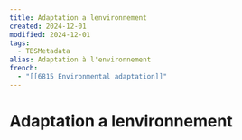 ```yaml
---
title: Adaptation a lenvironnement
created: 2024-12-01
modified: 2024-12-01
tags:
  - TBSMetadata
alias: Adaptation à l'environnement
french:
  - "[[6815 Environmental adaptation]]"
---
```

# Adaptation a lenvironnement
